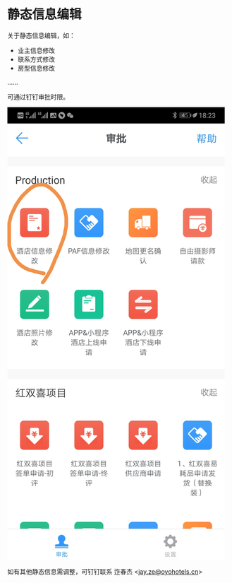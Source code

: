 # 静态信息编辑

关于静态信息编辑，如：

* 业主信息修改
* 联系方式修改
* 房型信息修改

……

可通过钉钉审批时限。

![](../.gitbook/assets/image%20%28110%29.png)

如有其他静态信息需调整，可钉钉联系 迮春杰 &lt;jay.ze@oyohotels.cn&gt;


